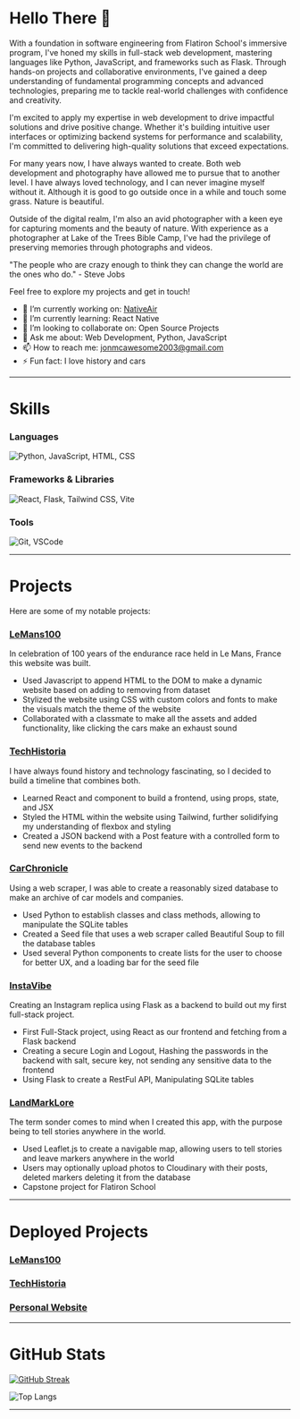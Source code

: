 # Hello There 👋

With a foundation in software engineering from Flatiron School's immersive program, I've honed my skills in full-stack web development, mastering languages like Python, JavaScript, and frameworks such as Flask. Through hands-on projects and collaborative environments, I've gained a deep understanding of fundamental programming concepts and advanced technologies, preparing me to tackle real-world challenges with confidence and creativity.

I'm excited to apply my expertise in web development to drive impactful solutions and drive positive change. Whether it's building intuitive user interfaces or optimizing backend systems for performance and scalability, I'm committed to delivering high-quality solutions that exceed expectations.

For many years now, I have always wanted to create. Both web development and photography have allowed me to pursue that to another level. I have always loved technology, and I can never imagine myself without it. Although it is good to go outside once in a while and touch some grass. Nature is beautiful.

Outside of the digital realm, I'm also an avid photographer with a keen eye for capturing moments and the beauty of nature. With experience as a photographer at Lake of the Trees Bible Camp, I've had the privilege of preserving memories through photographs and videos.

"The people who are crazy enough to think they can change the world are the ones who do." - Steve Jobs

Feel free to explore my projects and get in touch!

- 🔭 I’m currently working on: [NativeAir](https://github.com/Whoami-Voyager/NativeAir)
- 🌱 I’m currently learning: React Native
- 🤝 I’m looking to collaborate on: Open Source Projects
- 💬 Ask me about: Web Development, Python, JavaScript
- 📫 How to reach me: jonmcawesome2003@gmail.com
- ⚡ Fun fact: I love history and cars

---

# Skills

### Languages
<img src="https://skillicons.dev/icons?i=python,javascript,html,css" alt="Python, JavaScript, HTML, CSS" />

### Frameworks & Libraries
<img src="https://skillicons.dev/icons?i=react,flask,tailwind,vite" alt="React, Flask, Tailwind CSS, Vite" />

### Tools
<img src="https://skillicons.dev/icons?i=git,vscode" alt="Git, VSCode" />

---

# Projects

Here are some of my notable projects:

### [LeMans100](https://github.com/thekaleabsamuel/Le-mans-100-v1)
In celebration of 100 years of the endurance race held in Le Mans, France this website was built.
- Used Javascript to append HTML to the DOM to make a dynamic website based on adding to removing from dataset
- Stylized the website using CSS with custom colors and fonts to make the visuals match the theme of the website
- Collaborated with a classmate to make all the assets and added functionality, like clicking the cars make an exhaust sound

### [TechHistoria](https://github.com/Whoami-Voyager/TechHistoria)
I have always found history and technology fascinating, so I decided to build a timeline that combines both.
- Learned React and component to build a frontend, using props, state, and JSX
- Styled the HTML within the website using Tailwind, further solidifying my understanding of flexbox and styling
- Created a JSON backend with a Post feature with a controlled form to send new events to the backend

### [CarChronicle](https://github.com/Whoami-Voyager/CarChronicle)
Using a web scraper, I was able to create a reasonably sized database to make an archive of car models and companies.
- Used Python to establish classes and class methods, allowing to manipulate the SQLite tables
- Created a Seed file that uses a web scraper called Beautiful Soup to fill the database tables
- Used several Python components to create lists for the user to choose for better UX, and a loading bar for the seed file

### [InstaVibe](https://github.com/Whoami-Voyager/InstaVibe)
Creating an Instagram replica using Flask as a backend to build out my first full-stack project.
- First Full-Stack project, using React as our frontend and fetching from a Flask backend
- Creating a secure Login and Logout, Hashing the passwords in the backend with salt, secure key, not sending any sensitive data to the frontend
- Using Flask to create a RestFul API, Manipulating SQLite tables

### [LandMarkLore](https://github.com/Whoami-Voyager/LandmarkLore)
The term sonder comes to mind when I created this app, with the purpose being to tell stories anywhere in the world.
- Used Leaflet.js to create a navigable map, allowing users to tell stories and leave markers anywhere in the world
- Users may optionally upload photos to Cloudinary with their posts, deleted markers deleting it from the database
- Capstone project for Flatiron School

---

# Deployed Projects

### [LeMans100](https://www.thelemans24.com/)

### [TechHistoria](https://whoami-voyager.github.io/TechHistoria/)

### [Personal Website](https://jonathan-mcintosh.com/)

---

# GitHub Stats

[![GitHub Streak](https://streak-stats.demolab.com/?user=Whoami-Voyager)](https://git.io/streak-stats)

![Top Langs](https://github-readme-stats.vercel.app/api/top-langs/?username=Whoami-Voyager&layout=donut)

---
